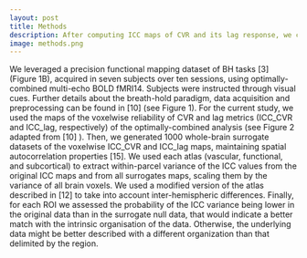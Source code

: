 ```yaml
---
layout: post
title: Methods
description: After computing ICC maps of CVR and its lag response, we compute 1000 whole-brain surrogate datasets of both. We then use three different atlases (vascular, functional, and subcortical) to assess the probability of the ICC variance being lower in the original data than in the surrogate null data - if they are, we can assume that the parcellation matches the intrinsic organisation of the data.
image: methods.png
---
```


We leveraged a precision functional mapping dataset of BH tasks [3]⁠ (Figure 1B), acquired in seven subjects over ten sessions, using optimally-combined multi-echo BOLD fMRI14⁠. Subjects were instructed through visual cues. Further details about the breath-hold paradigm, data acquisition and preprocessing can be found in [10⁠] (see Figure 1).
For the current study, we used the maps of the voxelwise reliability of CVR and lag metrics (ICC_CVR and ICC_lag, respectively) of the optimally-combined analysis (see Figure 2 adapted from [10] ). Then, we generated 1000 whole-brain surrogate datasets of the voxelwise ICC_CVR and ICC_lag maps, maintaining spatial autocorrelation properties [15]⁠.
We used each atlas (vascular, functional, and subcortical) to extract within-parcel variance of the ICC values from the original ICC maps and from all surrogates maps, scaling them by the variance of all brain voxels. We used a modified version of the atlas described in [12⁠] to take into account inter-hemispheric differences. Finally, for each ROI we assessed the probability of the ICC variance being lower in the original data than in the surrogate null data, that would indicate a better match with the intrinsic organisation of the data. Otherwise, the underlying data might be better described with a different organization than that delimited by the region.